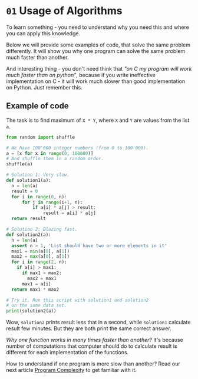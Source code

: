 # `01` Usage of Algorithms

To learn something - you need to understand why you need this and where you can apply this knowledge.

Below we will provide some examples of code, that solve the same problem differently.
It will show you why one program can solve the same problem much faster than another.

And interesting thing - you don't need think that *"on C my program will work much faster than on python"*,
because if you write ineffective implementation on C - it will work much slower than good implementation
on Python. Just remember this.

## Example of code

The task is to find maximum of `X * Y`, where `X` and `Y` are values from the list `a`.

```python
from random import shuffle

# We have 100'000 integer numbers (from 0 to 100'000).
a = [x for x in range(0, 100000)]
# And shuffle them in a random order.
shuffle(a)

# Solution 1: Very slow.
def solution1(a):
  n = len(a)
  result = 0
  for i in range(0, n):
      for j in range(i+1, n):
          if a[i] * a[j] > result:
              result = a[i] * a[j]
  return result

# Solution 2: Blazing fast.
def solution2(a):
  n = len(a)
  assert n > 1, 'List should have two or more elements in it'
  max1 = min(a[0], a[1])
  max2 = max(a[0], a[1])
  for i in range(2, n):
    if a[i] > max1:
      if max1 > max2:
        max2 = max1
      max1 = a[i]
  return max1 * max2

# Try it. Run this script with solution1 and solution2
# on the same data set.
print(solution2(a))
```

Wow, `solution2` prints result less that in a second, while `solution1` calculate result few minutes.
But they are both print the same correct answer.

*Why one function works in many times faster than another?*
It's because number of computations that computer should do to calculate result is different for each
implementation of the functions.

How to understand if one program is more slow than another?
Read our next article [Program Complexity](02-Complexity.md) to get familiar with it.
